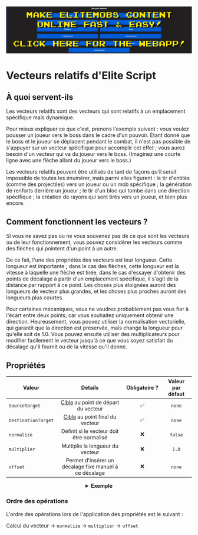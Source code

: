 [![webapp_banner.jpg](../../../img/wiki/webapp_banner.jpg)](https://magmaguy.com/webapp/webapp.html)

# Vecteurs relatifs d'Elite Script

## À quoi servent-ils

Les vecteurs relatifs sont des vecteurs qui sont relatifs à un emplacement spécifique mais dynamique.

Pour mieux expliquer ce que c'est, prenons l'exemple suivant : vous voulez pousser un joueur vers le boss dans le cadre d'un pouvoir. Étant donné que le boss et le joueur se déplacent pendant le combat, il n'est pas possible de s'appuyer sur un vecteur spécifique pour accomplir cet effet ; vous aurez besoin d'un vecteur qui va du joueur vers le boss. (Imaginez une courte ligne avec une flèche allant du joueur vers le boss.)

Les vecteurs relatifs peuvent être utilisés de tant de façons qu'il serait impossible de toutes les énumérer, mais parmi elles figurent : le tir d'entités (comme des projectiles) vers un joueur ou un mob spécifique ; la génération de renforts derrière un joueur ; le tir d'un bloc qui tombe dans une direction spécifique ; la création de rayons qui sont tirés vers un joueur, et bien plus encore.

## Comment fonctionnent les vecteurs ?

Si vous ne savez pas ou ne vous souvenez pas de ce que sont les vecteurs ou de leur fonctionnement, vous pouvez considérer les vecteurs comme des flèches qui pointent d'un point à un autre.

De ce fait, l'une des propriétés des vecteurs est leur longueur. Cette longueur est importante ; dans le cas des flèches, cette longueur est la vitesse à laquelle une flèche est tirée, dans le cas d'essayer d'obtenir des points de décalage à partir d'un emplacement spécifique, il s'agit de la distance par rapport à ce point. Les choses plus éloignées auront des longueurs de vecteur plus grandes, et les choses plus proches auront des longueurs plus courtes.

Pour certaines mécaniques, vous ne voudrez probablement pas vous fier à l'écart entre deux points, car vous souhaitez uniquement obtenir une direction. Heureusement, vous pouvez utiliser la normalisation vectorielle, qui garantit que la direction est préservée, mais change la longueur pour qu'elle soit de 1.0. Vous pouvez ensuite utiliser des multiplicateurs pour modifier facilement le vecteur jusqu'à ce que vous soyez satisfait du décalage qu'il fournit ou de la vitesse qu'il donne.

## Propriétés

| Valeur |                                                 Détails                                                  | Obligatoire ? | Valeur par défaut |
| --- |:--------------------------------------------------------------------------------------------------------:| :-: | :-: |
| `SourceTarget` | [Cible]($language$/elitemobs/elitescript_targets.md) au point de départ du vecteur | ✅ | `none` |
| `DestinationTarget` |          [Cible]($language$/elitemobs/elitescript_targets.md) au point final du vecteur           | ✅ | `none` |
| `normalize` |                                 Définit si le vecteur doit être normalisé                                 | ❌ | `false` |
| `multiplier` |                                      Multiplie la longueur du vecteur                                      | ❌ | `1.0` |
| `offset` |                          Permet d'insérer un décalage fixe manuel à ce décalage                           | ❌ | `none` |

<div align="center">

<details>

<summary><b>Exemple</b></summary>

<div align="left">

```yaml
eliteScript:
  ShootChicken:
    Events:
    - EliteMobDamagedByPlayerEvent
    Actions:
    - action: SUMMON_ENTITY
      sValue: CHICKEN
      Target:
        targetType: SELF
      RelativeVector:
        SourceTarget:
          targetType: SELF
        DestinationTarget:
          targetType: DIRECT_TARGET
        normalize: true
        multiplier: 2.0
```

Tire un poulet

***

```yaml
eliteScript:
  ShootArrow:
    Events:
    - EliteMobDamagedByPlayerEvent
    Actions:
    - action: SUMMON_ENTITY
      sValue: ARROW
      Target:
        targetType: SELF
      RelativeVector:
        SourceTarget:
          targetType: SELF
        DestinationTarget:
          targetType: DIRECT_TARGET
        normalize: true
        multiplier: 2.0
```

Tire une flèche

***

```yaml
eliteScript:
  SpawnReinforcement:
    Events:
    - EliteMobDamagedByPlayerEvent
    Actions:
    - action: SUMMON_ENTITY
      sValue: ZOMBIE
      Target:
        targetType: SELF
      RelativeOffset:
        SourceTarget:
          targetType: SELF
        DestinationTarget:
          targetType: DIRECT_TARGET
        normalize: true
        multiplier: 2.0
```

Fait apparaître un zombie à 2 blocs derrière le joueur, par rapport au boss.

***

```yaml
eliteScript:
  Example:
    Events:
    - EliteMobDamagedByPlayerEvent
    Zone:
      Shape: SPHERE
      target:
        targetType: SELF_SPAWN
        offset: 0,0,0
        track: false
      filter: PLAYER
      radius: 6
    Actions:
    - action: SPAWN_PARTICLE
      repeatEvery: 38
      times: 5
      Target:
        targetType: ZONE_FULL
        track: false
        coverage: 0.9
      particles:
      - particle: FLAME
        RelativeVector:
          SourceTarget:
            targetType: ACTION_TARGET
            track: true
          DestinationTarget:
            targetType: SELF_SPAWN
            offset: 0,-0.5,0
        speed: 0.05
```

Crée une sphère de flamme animée qui se réduit jusqu'à l'emplacement d'apparition.

</div>

</details>

</div>

### Ordre des opérations

L'ordre des opérations lors de l'application des propriétés est le suivant :

Calcul du vecteur -> `normalize` -> `multiplier` -> `offset`
